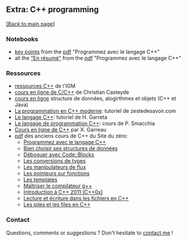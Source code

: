 ## Extra: C++ programming

[[Back to main page]](../index.md)

### Notebooks
- [key points](notebooks/cpp_summary_notebook.ipynb) from the [pdf](http://user.oc-static.com/pdf/11406-programmez-avec-le-langage-c.pdf) "Programmez avec le langage C++"
- all the ["En résumé"](notebooks/cpp_en_resume_notebook.ipynb) from the [pdf](http://user.oc-static.com/pdf/11406-programmez-avec-le-langage-c.pdf) "Programmez avec le langage C++"


### Ressources

- [ressources C++](http://www-igm.univ-mlv.fr/~dr/C_CPP_index.html) de l'IGM 
- [cours en ligne de C/C++](http://casteyde.christian.free.fr/cpp/cours/online/book1.html) de Christian Casteyde
- [cours en ligne](https://emse.fr/~boissier/enseignement/c/LATEX-WWW/SEMESTER-II/COURS-CPP/) structure de données, alogirthmes et objets (C++ et Java) 
- [La programmation en C++ moderne](cpp/la-programmation-en-c-moderne.pdf): tutoriel de zestedesavoir.com
- [Le langage C++](cpp/polyCpp_garreta): tutoriel de H. Garreta
- [Le langage de programmation C++](cpp/CPP_Cours_smacchia): cours de P. Smacchia
- [Cours en ligne de C++](http://www.xgarreau.org/aide/devel/cpp) par X. Garreau
- [pdf](https://openclassrooms.com/fr/old-courses-pdf) des anciens cours de C++ du Site du zéro:
  - [Programmez avec le langage C++](http://user.oc-static.com/pdf/11406-programmez-avec-le-langage-c.pdf)
  - [Bien choisir ses structures de données](http://user.oc-static.com/pdf/624658-c-bien-choisir-ses-structures-de-donnees.pdf)
  - [Déboguer avec Code::Blocks](http://user.oc-static.com/pdf/544477-c-deboguer-avec-code-blocks.pdf)
  - [Les conversions de types](http://user.oc-static.com/pdf/100540-c-les-conversions-de-types.pdf)
  - [Les manipulateurs de flux](http://user.oc-static.com/pdf/31034-c-les-manipulateurs-de-flux.pdf)
  - [Les pointeurs sur fonctions](http://user.oc-static.com/pdf/178617-c-les-pointeurs-sur-fonctions.pdf)
  - [Les templates](http://user.oc-static.com/pdf/36523-c-les-templates.pdf)
  - [Maîtriser le compilateur g++](http://user.oc-static.com/pdf/499712-c-maitriser-le-compilateur-g.pdf)
  - [Introduction à C++ 2011 (C++0x)](http://user.oc-static.com/pdf/497647-introduction-a-c-2011-c-0x.pdf)
  - [Lecture et écriture dans les fichiers en C++](http://user.oc-static.com/pdf/36367-lecture-et-ecriture-dans-les-fichiers-en-c.pdf)
  - [Les piles et les files en C++](http://user.oc-static.com/pdf/33398-les-piles-et-les-files-en-c.pdf)

### Contact
Questions, comments or suggestions ? Don't hesitate to [contact me](mailto:zufferey.marie@bluewin.ch) !

<!--### Off-topic advertising
Last but most importantly, support the [GRAAL](http://graal-defenseanimale.org) !
-->

